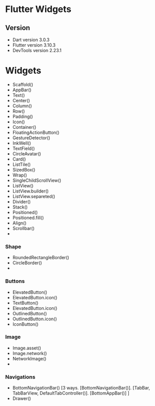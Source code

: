 # Flutter Widgets

## Version

-   Dart version 3.0.3
-   Flutter version 3.10.3
-   DevTools version 2.23.1



# Widgets

-   Scaffold()
-   AppBar()
-   Text()
-   Center()
-   Column()
-   Row()
-   Padding()
-   Icon()
-   Container()
-   FloatingActionButton()
-   GestureDetector()
-   InkWell()
-   TextField()
-   CircleAvatar()
-   Card()
-   ListTile()
-   SizedBox()
-   Wrap()
-   SingleChildScrollView()
-   ListView()
-   ListView.builder()
-   ListView.separeted()
-   Divider()
-   Stack()
-   Positioned()
-   Positioned.fill()
-   Align()
-   Scrollbar()
-   


### Shape

-   RoundedRectangleBorder()
-   CircleBorder()
-   

### Buttons

-   ElevatedButton()
-   ElevatedButton.icon()
-   TextButton()
-   ElevatedButton.icon()
-   OutlinedButton()
-   OutlinedButton.icon()
-   IconButton()


### Image

-   Image.asset()
-   Image.network()
-   NetworkImage()
-   

### Navigations

-   BottomNavigationBar() [3 ways. [BottomNavigationBar()]. [TabBar, TabBarView, DefaultTabController()]. [BottomAppBar()] ]
-   Drawer()